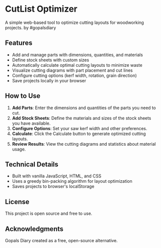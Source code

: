 # CutList Optimizer

A simple web-based tool to optimize cutting layouts for woodworking projects.
by #gopalsdiary
## Features

- Add and manage parts with dimensions, quantities, and materials
- Define stock sheets with custom sizes
- Automatically calculate optimal cutting layouts to minimize waste
- Visualize cutting diagrams with part placement and cut lines
- Configure cutting options (kerf width, rotation, grain direction)
- Save projects locally in your browser

## How to Use

1. **Add Parts**: Enter the dimensions and quantities of the parts you need to cut.
2. **Add Stock Sheets**: Define the materials and sizes of the stock sheets you have available.
3. **Configure Options**: Set your saw kerf width and other preferences.
4. **Calculate**: Click the Calculate button to generate optimized cutting layouts.
5. **Review Results**: View the cutting diagrams and statistics about material usage.



## Technical Details
- Built with vanilla JavaScript, HTML, and CSS
- Uses a greedy bin-packing algorithm for layout optimization
- Saves projects to browser's localStorage

## License
This project is open source and free to use.

## Acknowledgments
Gopals Diary created as a free, open-source alternative. 
